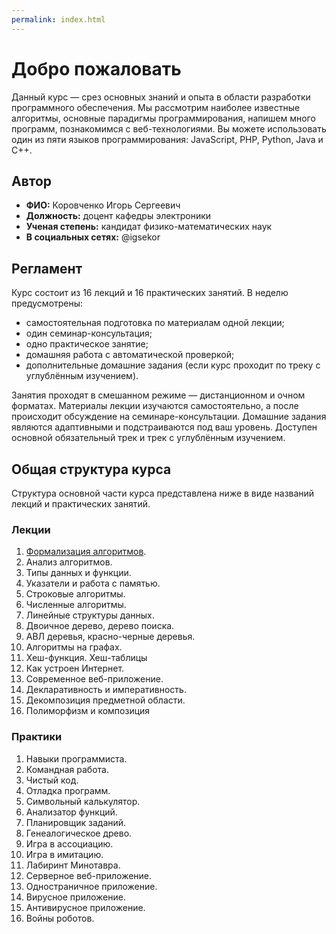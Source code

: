 ```yaml
---
permalink: index.html
---
```


# Добро пожаловать

Данный курс — срез основных знаний и опыта в области разработки программного обеспечения. Мы рассмотрим наиболее известные алгоритмы, основные парадигмы программирования, напишем много программ, познакомимся с веб-технологиями. Вы можете использовать один из пяти языков программирования: JavaScript, PHP, Python, Java и C++.

## Автор

- **ФИО:** Коровченко Игорь Сергеевич
- **Должность:** доцент кафедры электроники
- **Ученая степень:** кандидат физико-математических наук
- **В социальных сетях:** @igsekor

## Регламент

Курс состоит из 16 лекций и 16 практических занятий. В неделю предусмотрены:

- самостоятельная подготовка по материалам одной лекции;
- один семинар-консультация;
- одно практическое занятие;
- домашняя работа с автоматической проверкой;
- дополнительные домашние задания (если курс проходит по треку с углублённым изучением).

Занятия проходят в смешанном режиме — дистанционном и очном форматах. Материалы лекции изучаются самостоятельно, а после происходит обсуждение на семинаре-консультации. Домашние задания являются адаптивными и подстраиваются под ваш уровень. Доступен основной обязательный трек и трек с углублённым изучением.

## Общая структура курса

Структура основной части курса представлена ниже в виде названий лекций и практических занятий.

### Лекции

1. [Формализация алгоритмов](/week-1/).
2. Анализ алгоритмов.
3. Типы данных и функции.
4. Указатели и работа с памятью.
5. Строковые алгоритмы.
6. Численные алгоритмы.
7. Линейные структуры данных.
8. Двоичное дерево, дерево поиска.
9. АВЛ деревья, красно-черные деревья.
10. Алгоритмы на графах.
11. Хеш-функция. Хеш-таблицы
12. Как устроен Интернет.
13. Современное веб-приложение.
14. Декларативность и императивность.
15. Декомпозиция предметной области.
16. Полиморфизм и композиция

### Практики

1. Навыки программиста.
2. Командная работа.
3. Чистый код.
4. Отладка программ.
5. Символьный калькулятор.
6. Анализатор функций.
7. Планировщик заданий.
8. Генеалогическое древо.
9. Игра в ассоциацию.
10. Игра в имитацию.
11. Лабиринт Минотавра.
12. Серверное веб-приложение.
13. Одностраничное приложение.
14. Вирусное приложение.
15. Антивирусное приложение.
16. Войны роботов.
